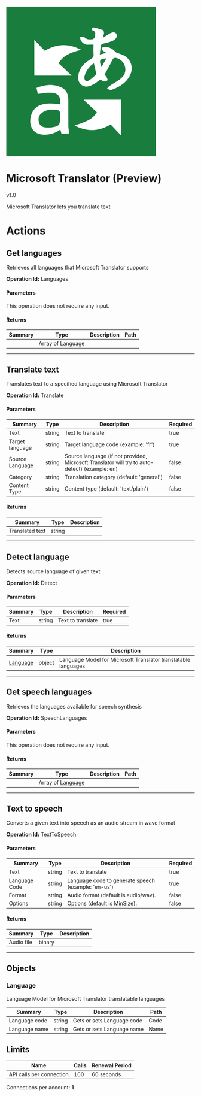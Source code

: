 ![Icon](icon.png)

# Microsoft Translator (Preview)

v1.0

Microsoft Translator lets you translate text


# Actions

## Get languages
Retrieves all languages that Microsoft Translator supports

**Operation Id:** Languages

#### Parameters
This operation does not require any input.

#### Returns
| Summary | Type | Description | Path |
|---------|------|-------------|------|
|  | Array of [Language](#language) |  |  |

___

## Translate text
Translates text to a specified language using Microsoft Translator

**Operation Id:** Translate

#### Parameters
| Summary | Type | Description | Required |
|---------|------|-------------|----------|
| Text | string | Text to translate | true |
| Target language | string | Target language code (example: &#x27;fr&#x27;) | true |
| Source Language | string | Source language (if not provided, Microsoft Translator will try to auto-detect) (example: en) | false |
| Category | string | Translation category (default: &#x27;general&#x27;) | false |
| Content Type | string | Content type (default: &#x27;text/plain&#x27;) | false |

#### Returns
| Summary | Type | Description |
|---------|------|-------------|
| Translated text | string |  |

___

## Detect language
Detects source language of given text

**Operation Id:** Detect

#### Parameters
| Summary | Type | Description | Required |
|---------|------|-------------|----------|
| Text | string | Text to translate | true |

#### Returns
| Summary | Type | Description |
|---------|------|-------------|
| [Language](#language) | object | Language Model for Microsoft Translator translatable languages |

___

## Get speech languages
Retrieves the languages available for speech synthesis

**Operation Id:** SpeechLanguages

#### Parameters
This operation does not require any input.

#### Returns
| Summary | Type | Description | Path |
|---------|------|-------------|------|
|  | Array of [Language](#language) |  |  |

___

## Text to speech
Converts a given text into speech as an audio stream in wave format

**Operation Id:** TextToSpeech

#### Parameters
| Summary | Type | Description | Required |
|---------|------|-------------|----------|
| Text | string | Text to translate | true |
| Language Code | string | Language code to generate speech (example: &#x27;en-us&#x27;) | true |
| Format | string | Audio format (default is audio/wav). | false |
| Options | string | Options (default is MinSize). | false |

#### Returns
| Summary | Type | Description |
|---------|------|-------------|
| Audio file | binary |  |

___


## Objects

### Language
Language Model for Microsoft Translator translatable languages

| Summary | Type | Description | Path |
|---------|------|-------------|------|
| Language code | string | Gets or sets Language code | Code |
| Language name | string | Gets or sets Language name | Name |

## Limits
| Name | Calls | Renewal Period |
|------|-------|----------------|
| API calls per connection | 100 | 60 seconds |


Connections per account: **1**

